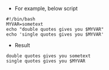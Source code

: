 
- For example, below script
```
#!/bin/bash
MYVAR=sometext
echo "double quotes gives you $MYVAR"
echo 'single quotes gives you $MYVAR'
```

- Result
```
double quotes gives you sometext
single quotes gives you $MYVAR
```
